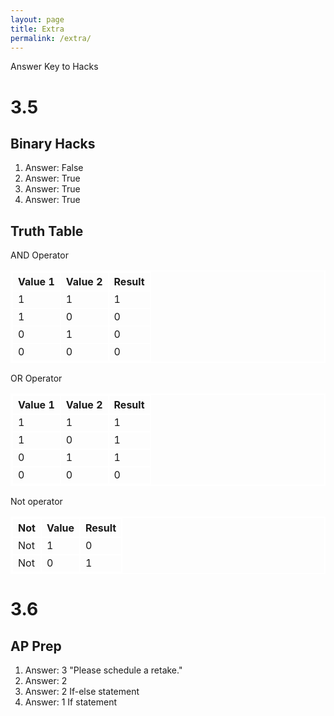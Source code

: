 ```yaml
---
layout: page
title: Extra
permalink: /extra/
---
```


Answer Key to Hacks

# 3.5

## Binary Hacks
1. Answer: False
2. Answer: True
3. Answer: True
4. Answer: True

## Truth Table
<html>
<style>
    table, th, td { 
        border:2px solid white;
    }
</style>
    <div>AND Operator</div>
    <div>
        <table>
            <tr>
                <th>Value 1</th>
                <th>Value 2</th>
                <th>Result</th>
            </tr>
            <tr>
                <td>1</td>
                <td>1</td>
                <td>1</td>
            </tr>
            <tr>
                <td>1</td>
                <td>0</td>
                <td>0</td>
            </tr>
            <tr>
                <td>0</td>
                <td>1</td>
                <td>0</td>
            </tr>
            <tr>
                <td>0</td>
                <td>0</td>
                <td>0</td>
            </tr>
        </table>
    </div>
    <div>OR Operator</div>
    <div>
        <table>
            <tr>
                <th>Value 1</th>
                <th>Value 2</th>
                <th>Result</th>
            </tr>
            <tr>
                <td>1</td>
                <td>1</td>
                <td>1</td>
            </tr>
            <tr>
                <td>1</td>
                <td>0</td>
                <td>1</td>
            </tr>
            <tr>
                <td>0</td>
                <td>1</td>
                <td>1</td>
            </tr>
            <tr>
                <td>0</td>
                <td>0</td>
                <td>0</td>
            </tr>
        </table>
    </div>
    <div>Not operator</div>
    <div>
        <table>
            <tr>
                <th>Not</th>
                <th>Value</th>
                <th>Result</th>
            </tr>
            <tr>
                <td>Not</td>
                <td>1</td>
                <td>0</td>
            </tr>
            <tr>
                <td>Not</td>
                <td>0</td>
                <td>1</td>
            </tr>
        </table>
    </div>
</html>

# 3.6 

## AP Prep

1. Answer: 3 "Please schedule a retake."
2. Answer: 2
3. Answer: 2 If-else statement
4. Answer: 1 If statement